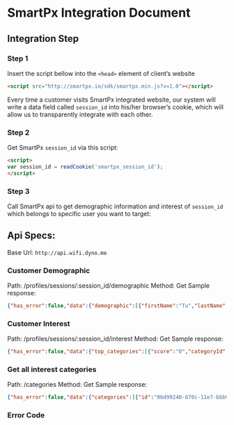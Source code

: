 # SmartPx Integration Document 

## Integration Step 
### Step 1
Insert the script bellow into the `<head>` element of client’s website
```html
<script src="http://smartpx.io/sdk/smartpx.min.js?v=1.0"></script>
```
Every time a customer visits SmartPx integrated website, our system will write a data field called ```session_id``` into his/her browser’s cookie, which will allow us to transparently integrate with each other.

### Step 2
Get SmartPx ```session_id``` via this script:
```html
<script>
var session_id = readCookie('smartpx_session_id');
</script>
```

### Step 3 
Call SmartPx api to get demographic information and interest of ```session_id``` which belongs to specific user you want to target:

## Api Specs: 
Base Url: ```http://api.wifi.dyno.me```

### Customer Demographic
Path: /profiles/sessions/:session_id/demographic
Method: Get
Sample response: 
```json
{"has_error":false,"data":{"demographic":[{"firstName":"Tu","lastName":"Pham","gender":false,"middleName":"Phuong","locale":"en_US","genderType":1,"sessionId":"ycsq99fao1f1501125848939"}]}}
```


### Customer Interest
Path: /profiles/sessions/:session_id/interest
Method: Get
Sample response: 
```json
{"has_error":false,"data":{"top_categories":[{"score":"0","categoryId":"e4f43e90-670c-11e7-bbb9-2477038c8d04"},{"score":"83","categoryId":"a6156d20-670c-11e7-bbb9-2477038c8d04"},{"score":"96","categoryId":"c4f21f40-670c-11e7-bbb9-2477038c8d04"},{"score":"63","categoryId":"a20cdd30-670c-11e7-bbb9-2477038c8d04"},{"score":"0","categoryId":"1cda0c50-670c-11e7-bbb9-2477038c8d04"},{"score":"47","categoryId":"d174f120-670c-11e7-bbb9-2477038c8d04"}]}}
```

### Get all interest categories
Path: /categories
Method: Get
Sample response: 
```json
{"has_error":false,"data":{"categories":[{"id":"06d99240-670c-11e7-bbb9-2477038c8d04","name":"Pets","parentId":"f895fd90-670b-11e7-bbb9-2477038c8d04","path":"f895fd90-670b-11e7-bbb9-2477038c8d04","created":1499868701,"updated":0,"deleted":0},{"id":"090c0d30-670d-11e7-bbb9-2477038c8d04","name":"Restaurant","parentId":"ec7d90d0-670c-11e7-bbb9-2477038c8d04","path":"ec7d90d0-670c-11e7-bbb9-2477038c8d04","created":1499869134,"updated":0,"deleted":0},{"id":"0aec5b60-670c-11e7-bbb9-2477038c8d04","name":"Politics & Social Issues","parentId":"f895fd90-670b-11e7-bbb9-2477038c8d04","path":"f895fd90-670b-11e7-bbb9-2477038c8d04","created":1499868707,"updated":0,"deleted":0},{"id":"11989ea0-670d-11e7-bbb9-2477038c8d04","name":"Family & Relationship","parentId":"","path":"","created":1499869148,"updated":0,"deleted":0},{"id":"158b2b00-670c-11e7-bbb9-2477038c8d04","name":"Do it yourself (DIY)","parentId":"f895fd90-670b-11e7-bbb9-2477038c8d04","path":"f895fd90-670b-11e7-bbb9-2477038c8d04","created":1499868725,"updated":0,"deleted":0},{"id":"1cda0c50-670c-11e7-bbb9-2477038c8d04","name":"Travel","parentId":"f895fd90-670b-11e7-bbb9-2477038c8d04","path":"f895fd90-670b-11e7-bbb9-2477038c8d04","created":1499868737,"updated":0,"deleted":0}]}}
```

### Error Code
